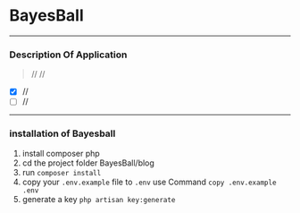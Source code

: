 # BayesBall

---

<!-- TOC -->
### Description Of Application

>  //
>  //

- [x] //
- [ ] //

---

<!-- TOC -->

### installation of Bayesball

1. install composer php
2. cd the project folder BayesBall/blog
3. run `composer install`
4. copy your `.env.example` file to `.env` use Command `copy .env.example .env`
5. generate a key `php artisan key:generate`

